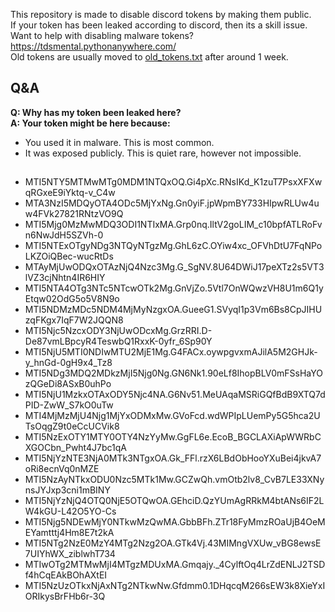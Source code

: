 This repository is made to disable discord tokens by making them public.  
If your token has been leaked according to discord, then its a skill issue.  
Want to help with disabling malware tokens? https://tdsmental.pythonanywhere.com/  
Old tokens are usually moved to [old_tokens.txt](https://github.com/tdsoperational/discord-rat-tokens/blob/main/old_tokens.txt) after around 1 week.  

## Q&A  

**Q: Why has my token been leaked here?**  
**A: Your token might be here because:**  
- You used it in malware. This is most common.  
- It was exposed publicly. This is quiet rare, however not impossible.  

## 

- MTI5NTY5MTMwMTg0MDM1NTQxOQ.Gi4pXc.RNsIKd_K1zuT7PsxXFXwqRGxeE9iYktq-v_C4w
- MTA3NzI5MDQyOTA4ODc5MjYxNg.Gn0yiF.jpWpmBY733HIpwRLUw4uw4FVk27821RNtzVO9Q
- MTI5Mjg0MzMwMDQ3ODI1NTIxMA.Grp0nq.IltV2goLIM_c10bpfATLRoFvn6NwJdH5SZVh-0
- MTI5NTExOTgyNDg3NTQyNTgzMg.GhL6zC.OYiw4xc_OFVhDtU7FqNPoLKZOiQBec-wucRtDs
- MTAyMjUwODQxOTAzNjQ4Nzc3Mg.G_SgNV.8U64DWiJ17peXTz2s5VT3lVZ3cjNhtn4IR6HIY
- MTI5NTA4OTg3NTc5NTcwOTk2Mg.GnVjZo.5Vtl7OnWQwzVH8U1m6Q1yEtqw02OdG5o5V8N9o
- MTI5NDMzMDc5NDM4MjMyNzgxOA.GueeG1.SVyqI1p3Vm6Bs8CpJIHUzqFKgx7IqF7W2JQQN8
- MTI5Njc5NzcxODY3NjUwODcxMg.GrzRRI.D-De87vmLBpcyR4TeswbQ1RxxK-0yfr_6Sp90Y
- MTI5NjU5MTI0NDIwMTU2MjE1Mg.G4FACx.oywpgvxmAJilA5M2GHJk-y_hnGd-0gH9x4_Tz8
- MTI5NDg3MDQ2MDkzMjI5Njg0Ng.GN6Nk1.90eLf8IhopBLV0mFSsHaYOzQGeDi8ASxB0uhPo
- MTI5NjU1MzkxOTAxODY5Njc4NA.G6Nv51.MeUAqaMSRiGQfBdB9XTQ7dPID-ZwW_S7kO0uTw
- MTI4MjMzMjU4Njg1MjYxODMxMw.GVoFcd.wdWPIpLUemPy5G5hca2UTsOqgZ9t0eCcUCVik8
- MTI5NzExOTY1MTY0OTY4NzYyMw.GgFL6e.EcoB_BGCLAXiApWWRbCXGOCbn_Pwht4J7bc1qA
- MTI5NjYzNTE3NjA0MTk3NTgxOA.Gk_FFl.rzX6LBdObHooYXuBei4jkvA7oRi8ecnVq0nMZE
- MTI5NzAyNTkxODU0Nzc5MTk1Mw.GCZwQh.vmOtb2lv8_CvB7LE33XNynsJYJxp3cni1mBINY
- MTI5NjYzNjQ4OTQ0NjE5OTQwOA.GEhciD.QzYUmAgRRkM4btANs6IF2LW4kGU-L42O5YO-Cs
- MTI5Njg5NDEwMjY0NTkwMzQwMA.GbbBFh.ZTr18FyMmzROaUjB4OeMEYamtttj4Hm8E7t2kA
- MTI5NTg2NzE0MzY4MTg2Nzg2OA.GTk4Vj.43MIMngVXUw_vBG8ewsE7UIYhWX_ziblwhT734
- MTIwOTg2MTMwMjI4MTgzMDUxMA.Gmqajy._4CylftOq4LrZdENLJ2TSDf4hCqEAkBOhAXtEI
- MTI5NzUzOTkxNjAxNTg2NTkwNw.Gfdmm0.1DHqcqM266sEW3k8XieYxIORIkysBrFHb6r-3Q
